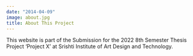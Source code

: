 ```yaml
---
date: "2014-04-09"
image: about.jpg
title: About This Project
---
```


This website is part of the Submission for the 2022 8th Semester Thesis Project ‘Project X’ at Srishti Institute of Art Design and Technology.